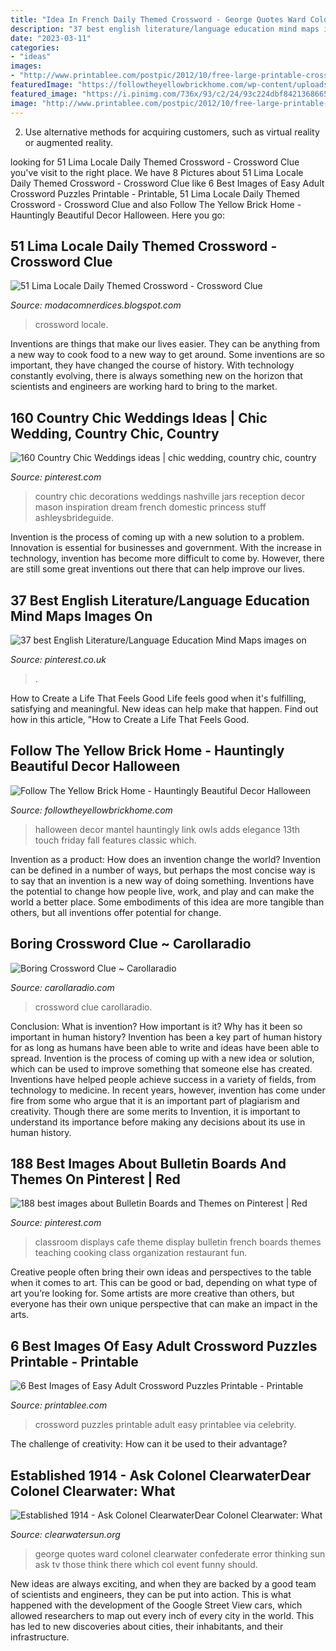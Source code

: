 ```yaml
---
title: "Idea In French Daily Themed Crossword - George Quotes Ward Colonel Clearwater Confederate Error Thinking Sun Ask Tv Those Think There Which Col Event Funny Should"
description: "37 best english literature/language education mind maps images on"
date: "2023-03-11"
categories:
- "ideas"
images:
- "http://www.printablee.com/postpic/2012/10/free-large-printable-crossword-puzzles_216213.png"
featuredImage: "https://followtheyellowbrickhome.com/wp-content/uploads/2017/10/halloween-mantle.jpg"
featured_image: "https://i.pinimg.com/736x/93/c2/24/93c224dbf8421368665f5c56a94ceb24--french-sayings-french-phrases.jpg"
image: "http://www.printablee.com/postpic/2012/10/free-large-printable-crossword-puzzles_216213.png"
---
```



2. Use alternative methods for acquiring customers, such as virtual reality or augmented reality.

	

		
looking for 51 Lima Locale Daily Themed Crossword - Crossword Clue you've visit to the right place. We have 8 Pictures about 51 Lima Locale Daily Themed Crossword - Crossword Clue like 6 Best Images of Easy Adult Crossword Puzzles Printable - Printable, 51 Lima Locale Daily Themed Crossword - Crossword Clue and also Follow The Yellow Brick Home - Hauntingly Beautiful Decor Halloween. Here you go:
		
    
## 51 Lima Locale Daily Themed Crossword - Crossword Clue

<img loading=lazy src="https://i.redd.it/vsqilqon2zi41.png" onerror="this.onerror=null;this.src='https://tse2.mm.bing.net/th?id=OIP.f8PmQVPKPnvn_2FgHCu9ngHaJl&amp;pid=15.1';" alt="51 Lima Locale Daily Themed Crossword - Crossword Clue">

_Source: modacomnerdices.blogspot.com_

>crossword locale. 

	

Inventions are things that make our lives easier. They can be anything from a new way to cook food to a new way to get around. Some inventions are so important, they have changed the course of history. With technology constantly evolving, there is always something new on the horizon that scientists and engineers are working hard to bring to the market.

    
## 160 Country Chic Weddings Ideas | Chic Wedding, Country Chic, Country

<img loading=lazy src="https://i.pinimg.com/236x/3c/cf/0e/3ccf0ec13bf9553543c1ef2d37b3b2ba--french-country-weddings-country-wedding-decorations.jpg" onerror="this.onerror=null;this.src='https://tse3.mm.bing.net/th?id=OIP.ytiTwYf7CjXQB8GpnlAIQQAAAA&amp;pid=15.1';" alt="160 Country Chic Weddings ideas | chic wedding, country chic, country">

_Source: pinterest.com_

>country chic decorations weddings nashville jars reception decor mason inspiration dream french domestic princess stuff ashleysbrideguide. 

	

Invention is the process of coming up with a new solution to a problem. Innovation is essential for businesses and government. With the increase in technology, invention has become more difficult to come by. However, there are still some great inventions out there that can help improve our lives.

    
## 37 Best English Literature/Language Education Mind Maps Images On

<img loading=lazy src="https://i.pinimg.com/736x/93/c2/24/93c224dbf8421368665f5c56a94ceb24--french-sayings-french-phrases.jpg" onerror="this.onerror=null;this.src='https://tse4.mm.bing.net/th?id=OIP.w_zY-kfyTVXQqoowx4crywHaLH&amp;pid=15.1';" alt="37 best English Literature/Language Education Mind Maps images on">

_Source: pinterest.co.uk_

>. 

	

How to Create a Life That Feels Good
Life feels good when it's fulfilling, satisfying and meaningful. New ideas can help make that happen. Find out how in this article, "How to Create a Life That Feels Good.

    
## Follow The Yellow Brick Home - Hauntingly Beautiful Decor Halloween

<img loading=lazy src="https://followtheyellowbrickhome.com/wp-content/uploads/2017/10/halloween-mantle.jpg" onerror="this.onerror=null;this.src='https://tse4.mm.bing.net/th?id=OIP.agi-PgYhVY_4FUvihbtOhwHaJk&amp;pid=15.1';" alt="Follow The Yellow Brick Home - Hauntingly Beautiful Decor Halloween">

_Source: followtheyellowbrickhome.com_

>halloween decor mantel hauntingly link owls adds elegance 13th touch friday fall features classic which. 

	

Invention as a product: How does an invention change the world?
Invention can be defined in a number of ways, but perhaps the most concise way is to say that an invention is a new way of doing something. Inventions have the potential to change how people live, work, and play and can make the world a better place. Some embodiments of this idea are more tangible than others, but all inventions offer potential for change.

    
## Boring Crossword Clue ~ Carollaradio

<img loading=lazy src="https://carollaradio.com/g/000-stunning-boring-crossword-clue-concept-1024_859.jpg" onerror="this.onerror=null;this.src='https://tse2.mm.bing.net/th?id=OIP.ZndVuLjImpJrxnwLiRRnmAHaGN&amp;pid=15.1';" alt="Boring Crossword Clue ~ Carollaradio">

_Source: carollaradio.com_

>crossword clue carollaradio. 

	

Conclusion: What is invention? How important is it? Why has it been so important in human history?
Invention has been a key part of human history for as long as humans have been able to write and ideas have been able to spread. Invention is the process of coming up with a new idea or solution, which can be used to improve something that someone else has created. Inventions have helped people achieve success in a variety of fields, from technology to medicine. In recent years, however, invention has come under fire from some who argue that it is an important part of plagiarism and creativity. Though there are some merits to Invention, it is important to understand its importance before making any decisions about its use in human history.

    
## 188 Best Images About Bulletin Boards And Themes On Pinterest | Red

<img loading=lazy src="https://s-media-cache-ak0.pinimg.com/736x/49/09/e6/4909e694ea30dc596533bd610e39fddf.jpg" onerror="this.onerror=null;this.src='https://tse2.mm.bing.net/th?id=OIP.VPfYxADaV3WeTCe4vaTwxgHaFj&amp;pid=15.1';" alt="188 best images about Bulletin Boards and Themes on Pinterest | Red">

_Source: pinterest.com_

>classroom displays cafe theme display bulletin french boards themes teaching cooking class organization restaurant fun. 

	

Creative people often bring their own ideas and perspectives to the table when it comes to art. This can be good or bad, depending on what type of art you’re looking for. Some artists are more creative than others, but everyone has their own unique perspective that can make an impact in the arts.

    
## 6 Best Images Of Easy Adult Crossword Puzzles Printable - Printable

<img loading=lazy src="http://www.printablee.com/postpic/2012/10/free-large-printable-crossword-puzzles_216213.png" onerror="this.onerror=null;this.src='https://tse1.mm.bing.net/th?id=OIP.DAmiPJaLosR0Rei6nwREqgHaKQ&amp;pid=15.1';" alt="6 Best Images of Easy Adult Crossword Puzzles Printable - Printable">

_Source: printablee.com_

>crossword puzzles printable adult easy printablee via celebrity. 

	

The challenge of creativity: How can it be used to their advantage?
 

    
## Established 1914 - ﻿Ask Colonel ClearwaterDear Colonel Clearwater: What

<img loading=lazy src="http://clearwatersun.org/yahoo_site_admin/assets/images/Col_Clearwater.220164039_std.jpg" onerror="this.onerror=null;this.src='https://tse4.mm.bing.net/th?id=OIP.lJq4a6SJ8IwSV2LEgwLZsgAAAA&amp;pid=15.1';" alt="Established 1914 - ﻿Ask Colonel ClearwaterDear Colonel Clearwater: What">

_Source: clearwatersun.org_

>george quotes ward colonel clearwater confederate error thinking sun ask tv those think there which col event funny should. 

	

New ideas are always exciting, and when they are backed by a good team of scientists and engineers, they can be put into action. This is what happened with the development of the Google Street View cars, which allowed researchers to map out every inch of every city in the world. This has led to new discoveries about cities, their inhabitants, and their infrastructure.

